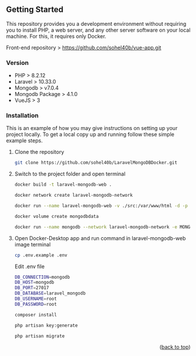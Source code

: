 <a name="readme-top"></a>

<!-- GETTING STARTED -->
## Getting Started

This repository provides you a development environment without requiring you to install PHP, a web server, and any other server software on your local machine. For this, it requires only Docker.

Front-end repository > https://github.com/sohel40b/vue-app.git

### Version

- PHP > 8.2.12
- Laravel > 10.33.0
- Mongodb > v7.0.4
- Mongodb Package > 4.1.0
- VueJS > 3

### Installation

This is an example of how you may give instructions on setting up your project locally. To get a local copy up and running follow these simple example steps. 

1. Clone the repository
   ```sh
   git clone https://github.com/sohel40b/LaravelMongoDBDocker.git
   ```
2. Switch to the project folder and open terminal 
   ```sh
   docker build -t laravel-mongodb-web .
   ```
   ```sh
   docker network create laravel-mongodb-network
   ```
   ```sh
   docker run --name laravel-mongodb-web -v ./src:/var/www/html -d -p 8000:80 --network laravel-mongodb-network -e DB_HOST=mongodb -e DB_PORT=27017 -e DB_DATABASE=laravel_mongodb -e DB_USERNAME=root -e DB_PASSWORD=root -e DB_CONNECTION=mongodb laravel-mongodb-web
   ```
   ```sh
   docker volume create mongodbdata
   ```
   ```sh
   docker run --name mongodb --network laravel-mongodb-network -e MONGO_INITDB_ROOT_USERNAME=root -e MONGO_INITDB_ROOT_PASSWORD=root -d -p 27017:27017 -v mongodbdata:/data/db mongo:latest
   ```
3. Open Docker-Desktop app and run command in laravel-mongodb-web image terminal
   ```sh
   cp .env.example .env
   ```
   Edit .env file
   ```sh
   DB_CONNECTION=mongodb
   DB_HOST=mongodb
   DB_PORT=27017
   DB_DATABASE=laravel_mongodb
   DB_USERNAME=root
   DB_PASSWORD=root
   ```
   ```sh
   composer install
   ```
   ```sh
   php artisan key:generate 
   ```
   ```sh
   php artisan migrate
   ```
<p align="right">(<a href="#readme-top">back to top</a>)</p>
